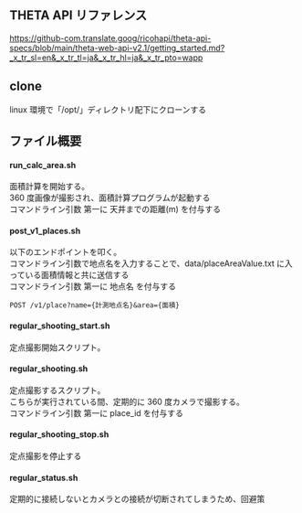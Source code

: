 ## THETA API リファレンス

https://github-com.translate.goog/ricohapi/theta-api-specs/blob/main/theta-web-api-v2.1/getting_started.md?_x_tr_sl=en&_x_tr_tl=ja&_x_tr_hl=ja&_x_tr_pto=wapp

## clone

linux 環境で「/opt/」ディレクトリ配下にクローンする

## ファイル概要

#### run_calc_area.sh

面積計算を開始する。  
360 度画像が撮影され、面積計算プログラムが起動する  
コマンドライン引数 第一に 天井までの距離(m) を付与する

#### post_v1_places.sh

以下のエンドポイントを叩く。  
コマンドライン引数で地点名を入力することで、data/placeAreaValue.txt に入っている面積情報と共に送信する  
コマンドライン引数 第一に 地点名 を付与する

```
POST /v1/place?name={計測地点名}&area={面積}
```

#### regular_shooting_start.sh

定点撮影開始スクリプト。

#### regular_shooting.sh

定点撮影するスクリプト。  
こちらが実行されている間、定期的に 360 度カメラで撮影する。  
コマンドライン引数 第一に place_id を付与する

#### regular_shooting_stop.sh

定点撮影を停止する

#### regular_status.sh

定期的に接続しないとカメラとの接続が切断されてしまうため、回避策
